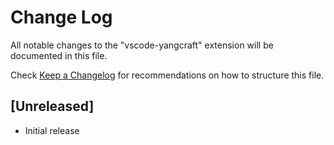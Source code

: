 # Change Log

All notable changes to the "vscode-yangcraft" extension will be documented in this file.

Check [Keep a Changelog](http://keepachangelog.com/) for recommendations on how to structure this file.

## [Unreleased]

- Initial release